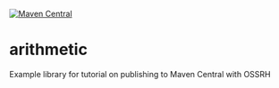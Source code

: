 [![Maven Central](https://maven-badges.herokuapp.com/maven-central/com.github.Vinoth5595/arithmetic/badge.svg)](https://maven-badges.herokuapp.com/maven-central/com.github.Vinoth5595/arithmetic)

# arithmetic
Example library for tutorial on publishing to Maven Central with OSSRH
